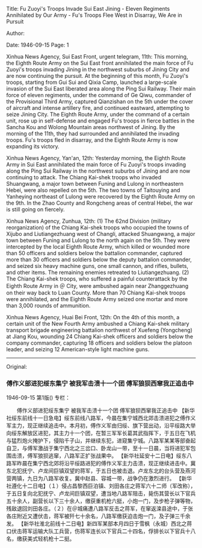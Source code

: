 Title: Fu Zuoyi's Troops Invade Sui East Jining - Eleven Regiments Annihilated by Our Army - Fu's Troops Flee West in Disarray, We Are in Pursuit

Author:

Date: 1946-09-15
Page: 1

Xinhua News Agency, Sui East Front, urgent telegram, 11th: This morning, the Eighth Route Army on the Sui East front annihilated the main force of Fu Zuoyi's troops invading Jining in the northwest suburbs of Jining City and are now continuing the pursuit. At the beginning of this month, Fu Zuoyi's troops, starting from Gui Sui and Qixia Camp, launched a large-scale invasion of the Sui East liberated area along the Ping Sui Railway. Their main force of eleven regiments, under the command of Ge Qiwu, commander of the Provisional Third Army, captured Qianzishan on the 5th under the cover of aircraft and intense artillery fire, and continued eastward, attempting to seize Jining City. The Eighth Route Army, under the command of a certain unit, rose up in self-defense and engaged Fu's troops in fierce battles in the Sancha Kou and Wolong Mountain areas northwest of Jining. By the morning of the 11th, they had surrounded and annihilated the invading troops. Fu's troops fled in disarray, and the Eighth Route Army is now expanding its victory.

Xinhua News Agency, Yan'an, 12th: Yesterday morning, the Eighth Route Army in Sui East annihilated the main force of Fu Zuoyi's troops invading along the Ping Sui Railway in the northwest suburbs of Jining and are now continuing to attack. The Chiang Kai-shek troops who invaded Shuangwang, a major town between Funing and Lulong in northeastern Hebei, were also repelled on the 5th. The two towns of Taitouying and Yanheying northeast of Lulong were recovered by the Eighth Route Army on the 9th. In the Zhao County and Rongcheng areas of central Hebei, the war is still going on fiercely.

Xinhua News Agency, Zunhua, 12th: (1) The 62nd Division (military reorganization) of the Chiang Kai-shek troops who occupied the towns of Xijubo and Liutiangezhuang west of Changli, attacked Shuangwang, a major town between Funing and Lulong to the north again on the 5th. They were intercepted by the local Eighth Route Army, which killed or wounded more than 50 officers and soldiers below the battalion commander, captured more than 30 officers and soldiers below the deputy battalion commander, and seized six heavy machine guns, one small cannon, and rifles, bullets, and other items. The remaining enemies retreated to Liutiangezhuang. (2) The Chiang Kai-shek troops, who suffered a painful counterattack by the Eighth Route Army in ＠ City, were ambushed again near Zhanggezhuang on their way back to Luan County. More than 70 Chiang Kai-shek troops were annihilated, and the Eighth Route Army seized one mortar and more than 3,000 rounds of ammunition.

Xinhua News Agency, Huai Bei Front, 12th: On the 4th of this month, a certain unit of the New Fourth Army ambushed a Chiang Kai-shek military transport brigade engineering battalion northwest of Xuefeng (Yongcheng) at Jiang Kou, wounding 24 Chiang Kai-shek officers and soldiers below the company commander, capturing 18 officers and soldiers below the platoon leader, and seizing 12 American-style light machine guns.



<hr /> 

Original: 


### 傅作义部进犯绥东集宁  被我军击溃十一个团  傅军狼狈西窜我正追击中

1946-09-15
第1版()
专栏：

　　傅作义部进犯绥东集宁
    被我军击溃十一个团
    傅军狼狈西窜我正追击中
    【新华社绥东前线十一日急电】绥东前线八路军，今晨在集宁城西北郊击溃进犯之傅作义军主力，现正继续追击中。本月初，傅作义军由归绥、旗下营出动，沿平绥路大举向绥东解放区进犯，其主力十一个团，在暂三军军长葛其武指挥下，于五日在飞机与猛烈炮火掩护下，侵陷千子山，并继续东犯，进窥集宁城。八路军某某等部奋起自卫，与傅军激战于集宁西北之三岔口、卧龙山一带，至十一日晨，当将进犯军包围击溃，傅军狼狈逃窜，八路军正扩张战果中。
    【新华社延安十二日电】绥东八路军昨晨在集宁西北郊将沿平绥路进犯的傅作义军主力击溃，现正继续进击中。冀东北犯抚宁、卢龙间巨镇双望的蒋军，于五日也被击退。卢龙东北的台头营及燕河营两镇，九日为八路军收复。冀中赵县、容城一带，战争仍在激烈进行。
    【新华社遵化十二日电】（１）侵占昌黎西巨泊镇、刘田各庄之蒋军六十二师（军改称），于五日复向北犯抚宁、卢龙间巨镇双望，遭当地八路军阻击，毙伤其营长以下官兵五十余人，副营长以下三十余人，缴获重机枪六挺，小炮一门，及步枪子弹等物，残敌退回刘田各庄。（２）在＠城痛遭八路军反击之蒋军，在窜返滦县途中，于张各庄附近又遭伏击，蒋军被歼七十余名，八路军缴获迫击炮一门，及子弹三千余发。
    【新华社淮北前线十二日电】新四军某部本月四日于雪枫（永城）西北之蒋口伏击蒋军运输大队工兵营，伤蒋军连长以下官兵二十四名，俘排长以下官兵十八名，缴获美式轻机枪十二挺。

